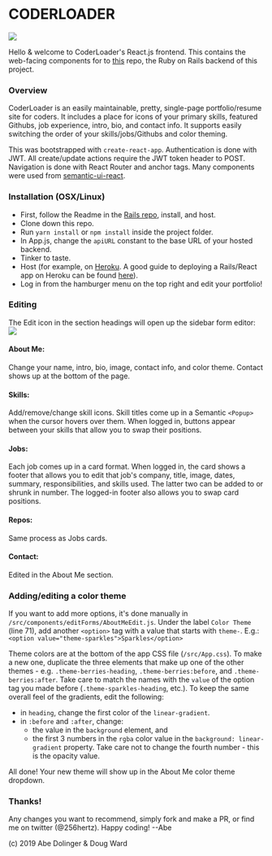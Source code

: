 # CODERLOADER

<image src="/public/images/demo.png" />

Hello & welcome to CoderLoader's React.js frontend. This contains the web-facing components for to [this](https://github.com/256hz/coderloader-rails/) repo, the Ruby on Rails backend of this project.

### Overview
CoderLoader is an easily maintainable, pretty, single-page portfolio/resume site for coders. It includes a place for icons of your primary skills, featured Githubs, job experience, intro, bio, and contact info. It supports easily switching the order of your skills/jobs/Githubs and color theming.

This was bootstrapped with `create-react-app`.  Authentication is done with JWT.  All create/update actions require the JWT token header to POST.  Navigation is done with React Router and anchor tags.  Many components were used from [semantic-ui-react](https://react.semantic-ui.com).

### Installation (OSX/Linux)
- First, follow the Readme in the [Rails repo](https://github.com/256hz/coderloader-rails/), install, and host.
- Clone down this repo.
- Run `yarn install` or `npm install` inside the project folder.
- In App.js, change the `apiURL` constant to the base URL of your hosted backend.
- Tinker to taste.
- Host (for example, on [Heroku](http://www.heroku.com).  A good guide to deploying a Rails/React app on Heroku can be found [here](https://medium.com/coding-in-simple-english/deploying-rails-react-app-to-heroku-35e1829242ab)).
- Log in from the hamburger menu on the top right and edit your portfolio!

### Editing
The Edit icon in the section headings will open up the sidebar form editor:
<image src="/public/images/sidebar-skills.png">
#### About Me: 
  Change your name, intro, bio, image, contact info, and color theme.  Contact shows up at the bottom of the page.
#### Skills: 
  Add/remove/change skill icons.  Skill titles come up in a Semantic `<Popup>` when the cursor hovers over them.  When logged in, buttons appear between your skills that allow you to swap their positions.
#### Jobs: 
  Each job comes up in a card format.  When logged in, the card shows a footer that allows you to edit that job's company, title, image, dates, summary, responsibilities, and skills used.  The latter two can be added to or shrunk in number.  The logged-in footer also allows you to swap card positions.
#### Repos: 
  Same process as Jobs cards.
#### Contact: 
  Edited in the About Me section.

### Adding/editing a color theme
If you want to add more options, it's done manually in `/src/components/editForms/AboutMeEdit.js`.  Under the label `Color Theme` (line 71), add another `<option>` tag with a value that starts with `theme-`.  E.g.:
`<option value="theme-sparkles">Sparkles</option>`

Theme colors are at the bottom of the app CSS file (`/src/App.css`).  To make a new one, duplicate the three elements that make up one of the other themes - e.g. `.theme-berries-heading`, `.theme-berries:before`, and `.theme-berries:after`.  Take care to match the names with the `value` of the option tag you made before (`.theme-sparkles-heading`, etc.).  To keep the same overall feel of the gradients, edit the following:
- in `heading`, change the first color of the `linear-gradient`.
- in `:before` and `:after`, change: 
  - the value in the `background` element, and 
  - the first 3 numbers in the `rgba` color value in the `background: linear-gradient` property.  Take care not to change the fourth number - this is the opacity value.

All done!  Your new theme will show up in the About Me color theme dropdown. 

### Thanks!
Any changes you want to recommend, simply fork and make a PR, or find me on twitter (@256hertz).  Happy coding! --Abe

(c) 2019 Abe Dolinger & Doug Ward
